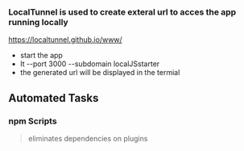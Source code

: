 ### LocalTunnel is used to create exteral url to acces the app running locally

https://localtunnel.github.io/www/
* start the app
* lt --port 3000 --subdomain localJSstarter
* the generated url will be displayed in the termial


Automated Tasks
---------------

### npm Scripts
> eliminates dependencies on plugins

